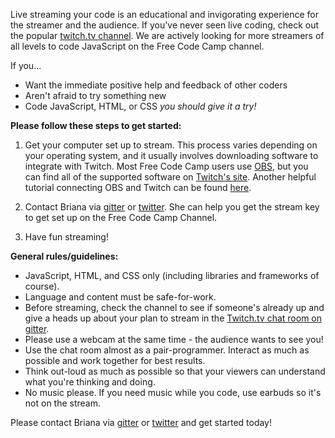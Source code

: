 Live streaming your code is an educational and invigorating experience for the streamer and the audience. If you've never seen live coding, check out the popular [twitch.tv channel](http://twitch.tv/freecodecamp). We are actively looking for more streamers of all levels to code JavaScript on the Free Code Camp channel.

If you...
* Want the immediate positive help and feedback of other coders
* Aren't afraid to try something new
* Code JavaScript, HTML, or CSS
_you should give it a try!_



**Please follow these steps to get started:**

1. Get your computer set up to stream. This process varies depending on your operating system, and it usually involves downloading software to integrate with Twitch. Most Free Code Camp users use [OBS](https://obsproject.com/forum/resources/setting-up-obs-with-twitch.117/), but you can find all of the supported software on [Twitch's site](http://www.twitch.tv/broadcast). Another helpful tutorial connecting OBS and Twitch can be found [here](http://www.hdpvrcapture.com/wordpress/?p=5951).

2. Contact Briana via [gitter](https://gitter.im/septimus) or [twitter](https://twitter.com/brianamarie132). She can help you get the stream key to get set up on the Free Code Camp Channel. 

3. Have fun streaming! 

**General rules/guidelines:**
* JavaScript, HTML, and CSS only (including libraries and frameworks of course).
* Language and content must be safe-for-work.
* Before streaming, check the channel to see if someone's already up and give a heads up about your plan to stream in the [Twitch.tv chat room on gitter](https://gitter.im/FreeCodeCamp/TwitchTV).
* Please use a webcam at the same time - the audience wants to see you!
* Use the chat room almost as a pair-programmer. Interact as much as possible and work together for best results.
* Think out-loud as much as possible so that your viewers can understand what you're thinking and doing.
* No music please. If you need music while you code, use earbuds so it's not on the stream. 

Please contact Briana via [gitter](https://gitter.im/septimus) or [twitter](https://twitter.com/brianamarie132) and get started today! 